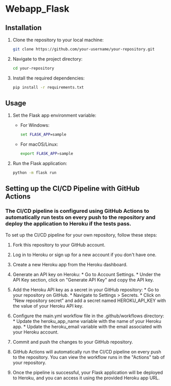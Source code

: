 # Webapp_Flask

## Installation

1. Clone the repository to your local machine:
   ```bash
   git clone https://github.com/your-username/your-repository.git
   ```
   
2. Navigate to the project directory:
   ```bash
   cd your-repository
   ```

3. Install the required dependencies:
   ```bash
   pip install -r requirements.txt
   ```

## Usage

1. Set the Flask app environment variable:

   - For Windows:
     ```cmd
     set FLASK_APP=sample
     ```

   - For macOS/Linux:
     ```bash
     export FLASK_APP=sample
     ```

2. Run the Flask application:

   ```bash
   python -m flask run
   ```

## Setting up the CI/CD Pipeline with GitHub Actions

### The CI/CD pipeline is configured using GitHub Actions to automatically run tests on every push to the repository and deploy the application to Heroku if the tests pass.

To set up the CI/CD pipeline for your own repository, follow these steps:

   1. Fork this repository to your GitHub account.

   2. Log in to Heroku or sign up for a new account if you don't have one.

   3. Create a new Heroku app from the Heroku dashboard.

   4. Generate an API key on Heroku:
    * Go to Account Settings.
    * Under the API Key section, click on "Generate API Key" and copy the API key.

   5. Add the Heroku API key as a secret in your GitHub repository:
    * Go to your repository on GitHub.
    * Navigate to Settings > Secrets.
    * Click on "New repository secret" and add a secret named HEROKU_API_KEY with the value of your Heroku API key.

   6. Configure the main.yml workflow file in the .github/workflows directory:
    * Update the heroku_app_name variable with the name of your Heroku app.
    * Update the heroku_email variable with the email associated with your Heroku account.

   7. Commit and push the changes to your GitHub repository.

   8. GitHub Actions will automatically run the CI/CD pipeline on every push to the repository. You can view the workflow runs in the "Actions" tab of your repository.

   9. Once the pipeline is successful, your Flask application will be deployed to Heroku, and you can access it using the provided Heroku app URL.

